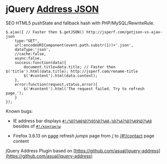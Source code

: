# jQuery [Address JSON](http://lab.laukstein.com/address-json/)
SEO HTML5 pushState and fallback hash with PHP/MySQL/RewriteRule.

    $.ajax({ // Faster then $.getJSON() http://jsperf.com/getjson-vs-ajax-json
        type:"GET",
        url:encodeURIComponent(event.path.substr(1))+'.json',
        dataType:'json',
        //cache:false,
        async:false,
        success:function(data){
            document.title=data.title; // Faster then $('title').html(data.title); http://jsperf.com/rename-title
            $('#content').html(data.content);
        },
        error:function(request,status,error){
            $('#content').html('The request failed. Try to refresh page.');
        }
    });
    
Known bugs:

* IE address bar displays [`#!/%D7%A6%D7%95%D7%A8-%D7%A7%D7%A9%D7%A8`](http://lab.laukstein.com/address-json/%D0%BA%D0%BE%D0%BD%D1%82%D0%B0%D0%BA%D1%82%D1%8B) besides of  [`#!/контакты`](http://lab.laukstein.com/address-json/контакты)

* Firefox 3.6.13 on [page](http://lab.laukstein.com/address-json/#!/contact) refresh <i>jumps</i> page from [/](http://lab.laukstein.com/address-json/) to [/#!/contact](http://lab.laukstein.com/address-json/#!/contact) page content


jQuery Address Plugin based on [https://github.com/asual/jquery-address](https://github.com/asual/jquery-address)